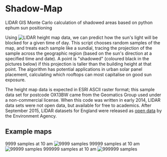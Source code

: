 Shadow-Map
==========

LIDAR GIS Monte Carlo calculation of shadowed areas based on python ephum sun positioning

Using ![LIDAR](https://en.wikipedia.org/wiki/Lidar) height map data, we can predict how the sun's light will be blocked for a given time of day. This script chooses random samples of the map, and treats each sample like a sundial, tracing the projection of the sample across the geographic region (based on the sun's direction at a specified time and date). A point is "shadowed" (coloured black in the pictures below) if this projection is taller than the building height at that point. The algorithm has potential applications in urban solar panel placement, calculating which rooftops can most capitalise on good sun exposure.

The height map data is expected in ESRI ASCII raster format; this sample data set for postcode OX13BW came from the Geomatics Group used under a non-commercial license. When this code was written in early 2014, LIDAR data sets were not open data, but available for free to academics. After September 2015, LIDAR datasets for England were released as [open data](http://us6.campaign-archive2.com/?u=e7311d49e9ac144a359ee2a96&id=ce444955ae) by the Environment Agency.

Example maps
------------

9999 samples at 10 am
![9999 samples](https://camo.githubusercontent.com/0ee2adafe7480b53f551b0dc9bef73853ae73cd4/687474703a2f2f692e696d6775722e636f6d2f38713233714a552e706e67)
99999 samples at 10 am 
![99999 samples](https://camo.githubusercontent.com/743d27135187210eb3e0eee4617c10761d3bc79c/687474703a2f2f692e696d6775722e636f6d2f67305275326b322e706e67)
999999 samples at 10 am
![999999 samples](https://camo.githubusercontent.com/3cd6ade83630b73b1a0aa4fd6c3d831c4cf686d3/687474703a2f2f692e696d6775722e636f6d2f79454b35796b622e706e67)
